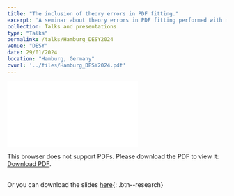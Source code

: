 ```yaml
---
title: "The inclusion of theory errors in PDF fitting."
excerpt: 'A seminar about theory errors in PDF fitting performed with machine learning techniques.'
collection: Talks and presentations
type: "Talks"
permalink: /talks/Hamburg_DESY2024
venue: "DESY"
date: 29/01/2024
location: "Hamburg, Germany"
cvurl: '../files/Hamburg_DESY2024.pdf'
---
```

<object data="../files/Hamburg_DESY2024.pdf" type="application/pdf" width="700px" height="700px">
    <embed src="../files/Hamburg_DESY2024.pdf">
        <p>This browser does not support PDFs. Please download the PDF to view it: <a href="../files/Hamburg_DESY2024.pdf">Download PDF</a>.</p>
    </embed>
</object>

\
Or you can download the slides [here](https://andreab1997.github.io/files/Hamburg_DESY2024.pdf){: .btn--research}

